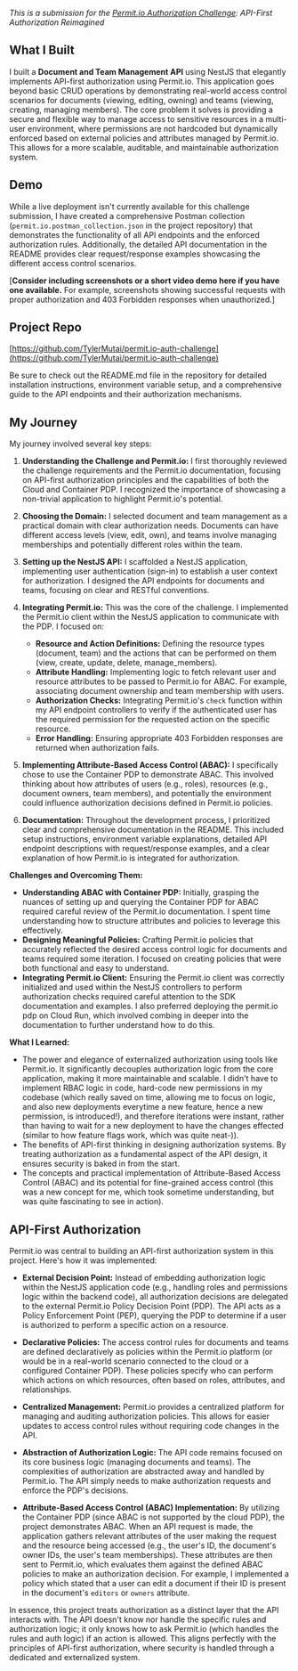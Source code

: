 *This is a submission for the [Permit.io Authorization Challenge](https://dev.to/challenges/permit_io): API-First Authorization Reimagined*

## What I Built

I built a **Document and Team Management API** using NestJS that elegantly implements API-first authorization using Permit.io. This application goes beyond basic CRUD operations by demonstrating real-world access control scenarios for documents (viewing, editing, owning) and teams (viewing, creating, managing members). The core problem it solves is providing a secure and flexible way to manage access to sensitive resources in a multi-user environment, where permissions are not hardcoded but dynamically enforced based on external policies and attributes managed by Permit.io. This allows for a more scalable, auditable, and maintainable authorization system.

## Demo

While a live deployment isn't currently available for this challenge submission, I have created a comprehensive Postman collection (`permit.io.postman_collection.json` in the project repository) that demonstrates the functionality of all API endpoints and the enforced authorization rules. Additionally, the detailed API documentation in the README provides clear request/response examples showcasing the different access control scenarios.

[**Consider including screenshots or a short video demo here if you have one available.** For example, screenshots showing successful requests with proper authorization and 403 Forbidden responses when unauthorized.]

## Project Repo

[https://github.com/TylerMutai/permit.io-auth-challenge](https://github.com/TylerMutai/permit.io-auth-challenge)


Be sure to check out the README.md file in the repository for detailed installation instructions, environment variable setup, and a comprehensive guide to the API endpoints and their authorization mechanisms.

## My Journey

My journey involved several key steps:

1.  **Understanding the Challenge and Permit.io:** I first thoroughly reviewed the challenge requirements and the Permit.io documentation, focusing on API-first authorization principles and the capabilities of both the Cloud and Container PDP. I recognized the importance of showcasing a non-trivial application to highlight Permit.io's potential.

2.  **Choosing the Domain:** I selected document and team management as a practical domain with clear authorization needs. Documents can have different access levels (view, edit, own), and teams involve managing memberships and potentially different roles within the team.

3.  **Setting up the NestJS API:** I scaffolded a NestJS application, implementing user authentication (sign-in) to establish a user context for authorization. I designed the API endpoints for documents and teams, focusing on clear and RESTful conventions.

4.  **Integrating Permit.io:** This was the core of the challenge. I implemented the Permit.io client within the NestJS application to communicate with the PDP. I focused on:
    * **Resource and Action Definitions:** Defining the resource types (document, team) and the actions that can be performed on them (view, create, update, delete, manage\_members).
    * **Attribute Handling:** Implementing logic to fetch relevant user and resource attributes to be passed to Permit.io for ABAC. For example, associating document ownership and team membership with users.
    * **Authorization Checks:** Integrating Permit.io's `check` function within my API endpoint controllers to verify if the authenticated user has the required permission for the requested action on the specific resource.
    * **Error Handling:** Ensuring appropriate 403 Forbidden responses are returned when authorization fails.

5.  **Implementing Attribute-Based Access Control (ABAC):** I specifically chose to use the Container PDP to demonstrate ABAC. This involved thinking about how attributes of users (e.g., roles), resources (e.g., document owners, team members), and potentially the environment could influence authorization decisions defined in Permit.io policies.

6.  **Documentation:** Throughout the development process, I prioritized clear and comprehensive documentation in the README. This included setup instructions, environment variable explanations, detailed API endpoint descriptions with request/response examples, and a clear explanation of how Permit.io is integrated for authorization.

**Challenges and Overcoming Them:**

* **Understanding ABAC with Container PDP:** Initially, grasping the nuances of setting up and querying the Container PDP for ABAC required careful review of the Permit.io documentation. I spent time understanding how to structure attributes and policies to leverage this effectively.
* **Designing Meaningful Policies:** Crafting Permit.io policies that accurately reflected the desired access control logic for documents and teams required some iteration. I focused on creating policies that were both functional and easy to understand.
* **Integrating Permit.io Client:** Ensuring the Permit.io client was correctly initialized and used within the NestJS controllers to perform authorization checks required careful attention to the SDK documentation and examples. I also preferred deploying the permit.io pdp on Cloud Run, which involved combing in deeper into the documentation to further understand how to do this.

**What I Learned:**

* The power and elegance of externalized authorization using tools like Permit.io. It significantly decouples authorization logic from the core application, making it more maintainable and scalable. I didn't have to implement RBAC logic in code, hard-code new permissions in my codebase (which really saved on time, allowing me to focus on logic, and also new deployments everytime a new feature, hence a new permission, is introduced!), and therefore iterations were instant, rather than having to wait for a new deployment to have the changes effected (similar to how feature flags work, which was quite neat-)).
* The benefits of API-first thinking in designing authorization systems. By treating authorization as a fundamental aspect of the API design, it ensures security is baked in from the start.
* The concepts and practical implementation of Attribute-Based Access Control (ABAC) and its potential for fine-grained access control (this was a new concept for me, which took sometime understanding, but was quite fascinating to see in action).

## API-First Authorization

Permit.io was central to building an API-first authorization system in this project. Here's how it was implemented:

* **External Decision Point:** Instead of embedding authorization logic within the NestJS application code (e.g., handling roles and permissions logic within the backend code), all authorization decisions are delegated to the external Permit.io Policy Decision Point (PDP). The API acts as a Policy Enforcement Point (PEP), querying the PDP to determine if a user is authorized to perform a specific action on a resource. 

* **Declarative Policies:** The access control rules for documents and teams are defined declaratively as policies within the Permit.io platform (or would be in a real-world scenario connected to the cloud or a configured Container PDP). These policies specify who can perform which actions on which resources, often based on roles, attributes, and relationships.

* **Centralized Management:** Permit.io provides a centralized platform for managing and auditing authorization policies. This allows for easier updates to access control rules without requiring code changes in the API.

* **Abstraction of Authorization Logic:** The API code remains focused on its core business logic (managing documents and teams). The complexities of authorization are abstracted away and handled by Permit.io. The API simply needs to make authorization requests and enforce the PDP's decisions.

* **Attribute-Based Access Control (ABAC) Implementation:** By utilizing the Container PDP (since ABAC is not supported by the cloud PDP), the project demonstrates ABAC. When an API request is made, the application gathers relevant attributes of the user making the request and the resource being accessed (e.g., the user's ID, the document's owner IDs, the user's team memberships). These attributes are then sent to Permit.io, which evaluates them against the defined ABAC policies to make an authorization decision. For example, I implemented a policy which stated that a user can edit a document if their ID is present in the document's `editors` or `owners` attribute.

In essence, this project treats authorization as a distinct layer that the API interacts with. The API doesn't know nor handle the specific rules and authorization logic; it only knows how to ask Permit.io (which handles the rules and auth logic) if an action is allowed. This aligns perfectly with the principles of API-first authorization, where security is handled through a dedicated and externalized system.
